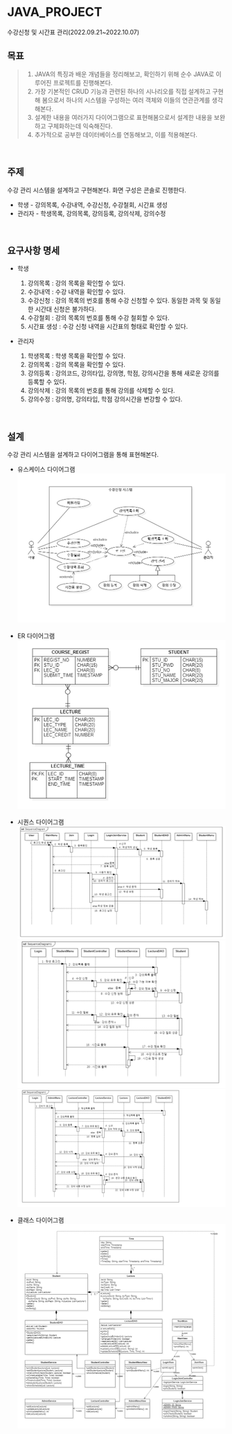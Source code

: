# JAVA_PROJECT
수강신청 및 시간표 관리(2022.09.21~2022.10.07)
> 
## 목표
> 1. JAVA의 특징과 배운 개념들을 정리해보고, 확인하기 위해 순수 JAVA로 이루어진 프로젝트를 진행해본다.  
> 2. 가장 기본적인 CRUD 기능과 관련된 하나의 시나리오를 직접 설계하고 구현해 봄으로서 하나의 시스템을 구성하는 여러 객체와 이들의 연관관계를 생각해본다.
> 3. 설계한 내용을 여러가지 다이어그램으로 표현해봄으로서 설계한 내용을 보완하고 구체화하는데 익숙해진다.
> 4. 추가적으로 공부한 데이터베이스를 연동해보고, 이를 적용해본다.

<br/>
  
## 주제
수강 관리 시스템을 설계하고 구현해본다. 화면 구성은 콘솔로 진행한다.
  - 학생 - 강의목록, 수강내역, 수강신청, 수강철회, 시간표 생성
  - 관리자 - 학생목록, 강의목록, 강의등록, 강의삭제, 강의수정
   
<br/>

## 요구사항 명세
- 학생
   1. 강의목록 : 강의 목록을 확인할 수 있다.
   2. 수강내역 : 수강 내역을 확인할 수 있다.
   3. 수강신청 : 강의 목록의 번호를 통해 수강 신청할 수 있다. 동일한 과목 및 동일한 시간대 신청은 불가하다.
   4. 수강철회 : 강의 목록의 번호를 통해 수강 철회할 수 있다.
   5. 시간표 생성 : 수강 신청 내역을 시간표의 형태로 확인할 수 있다.
   
- 관리자
   1. 학생목록 : 학생 목록을 확인할 수 있다.
   2. 강의목록 : 강의 목록을 확인할 수 있다.
   3. 강의등록 : 강의코드, 강의타입, 강의명, 학점, 강의시간을 통해 새로운 강의를 등록할 수 있다.
   4. 강의삭제 : 강의 목록의 번호를 통해 강의를 삭제할 수 있다.
   5. 강의수정 : 강의명, 강의타입, 학점 강의시간을 변강할 수 있다.

<br/>

## 설계
수강 관리 시스템을 설계하고 다이어그램을 통해 표현해본다.
  - 유스케이스 다이어그램
  ![유스케이스_다이어그램](https://raw.githubusercontent.com/hellheit2/JAVA_PROJECT/main/document/usecaseDiagram.png)
  </br></br>
  - ER 다이어그램
  ![ER_다이어그램](https://raw.githubusercontent.com/hellheit2/JAVA_PROJECT/main/document/ER_Diagram.png)
  </br></br>
  - 시퀀스 다이어그램
  ![시퀀스_다이어그램_로그인](https://raw.githubusercontent.com/hellheit2/JAVA_PROJECT/main/document/sequenceDiagram_Login_Join.png)
  ![시퀀스_다이어그램_학생](https://raw.githubusercontent.com/hellheit2/JAVA_PROJECT/main/document/sequenceDiagram_Student.png)
  ![시퀀스_다이어그램_관리자](https://raw.githubusercontent.com/hellheit2/JAVA_PROJECT/main/document/sequenceDiagram_Admin.png)
  </br></br>
  - 클래스 다이어그램
  ![클래스_다이어그램](https://raw.githubusercontent.com/hellheit2/JAVA_PROJECT/main/document/classDiagram.png)

 



